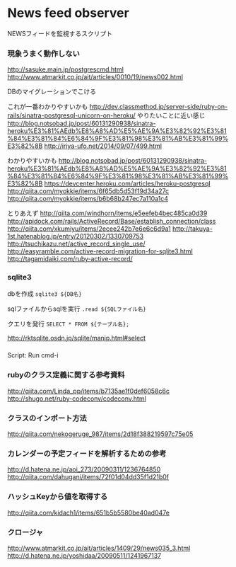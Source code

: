 News feed observer
===

NEWSフィードを監視するスクリプト

### 現象うまく動作しない


http://sasuke.main.jp/postgrescmd.html
http://www.atmarkit.co.jp/ait/articles/0010/19/news002.html


DBのマイグレーションでこける

これが一番わかりやすいかも
http://dev.classmethod.jp/server-side/ruby-on-rails/sinatra-postgresql-unicorn-on-heroku/
やりたいことに近い感じ
http://blog.notsobad.jp/post/60131290938/sinatra-heroku%E3%81%AEdb%E8%A8%AD%E5%AE%9A%E3%82%92%E3%81%84%E3%81%84%E6%84%9F%E3%81%98%E3%81%AB%E3%81%99%E3%82%8B
http://iriya-ufo.net/2014/09/07/499.html

わかりやすいかも
http://blog.notsobad.jp/post/60131290938/sinatra-heroku%E3%81%AEdb%E8%A8%AD%E5%AE%9A%E3%82%92%E3%81%84%E3%81%84%E6%84%9F%E3%81%98%E3%81%AB%E3%81%99%E3%82%8B
https://devcenter.heroku.com/articles/heroku-postgresql
http://qiita.com/myokkie/items/6f65db5d53f19d34a27c
http://qiita.com/myokkie/items/b6b68b247ec7a110a1c4

とりあえず
http://qiita.com/windhorn/items/e5eefeb4bec485ca0d39
http://apidock.com/rails/ActiveRecord/Base/establish_connection/class
http://qiita.com/xkumiyu/items/2ecee242b7e6e6c6d9a1
http://takuya-1st.hatenablog.jp/entry/20120302/1330709753
http://tsuchikazu.net/active_record_single_use/
http://easyramble.com/active-record-migration-for-sqlite3.html
http://tagamidaiki.com/ruby-active-record/

### sqlite3

dbを作成
`sqlite3 ${DB名}`

sqlファイルからsqlを実行
`.read ${SQLファイル名}`

クエリを発行
`SELECT * FROM ${テーブル名};`

http://rktsqlite.osdn.jp/sqlite/manip.html#select

###

Script: Run
cmd-i

### rubyのクラス定義に関する参考資料

http://qiita.com/Linda_pp/items/b7135ae1f0def6058c6c
http://shugo.net/ruby-codeconv/codeconv.html

### クラスのインポート方法
http://qiita.com/nekogeruge_987/items/2d18f388219597c75e05

### カレンダーの予定フィードを解析するための参考
http://d.hatena.ne.jp/aoi_273/20090311/1236764850
http://qiita.com/dahugani/items/72f01d04dd35f1d21b0f

### ハッシュKeyから値を取得する
http://qiita.com/kidach1/items/651b5b5580be40ad047e

### クロージャ
http://www.atmarkit.co.jp/ait/articles/1409/29/news035_3.html
http://d.hatena.ne.jp/yoshidaa/20090511/1241967137
